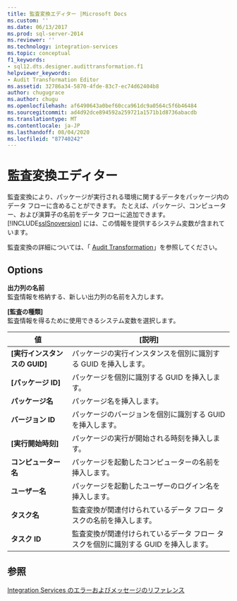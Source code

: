 ```yaml
---
title: 監査変換エディター |Microsoft Docs
ms.custom: ''
ms.date: 06/13/2017
ms.prod: sql-server-2014
ms.reviewer: ''
ms.technology: integration-services
ms.topic: conceptual
f1_keywords:
- sql12.dts.designer.audittransformation.f1
helpviewer_keywords:
- Audit Transformation Editor
ms.assetid: 32786a34-5870-4fde-83c7-ec74d62404b8
author: chugugrace
ms.author: chugu
ms.openlocfilehash: af6490643a0bef60cca961dc9a0564c5f6b46484
ms.sourcegitcommit: ad4d92dce894592a259721a1571b1d8736abacdb
ms.translationtype: MT
ms.contentlocale: ja-JP
ms.lasthandoff: 08/04/2020
ms.locfileid: "87740242"
---
```

# <a name="audit-transformation-editor"></a>監査変換エディター
  監査変換により、パッケージが実行される環境に関するデータをパッケージ内のデータ フローに含めることができます。 たとえば、パッケージ、コンピューター、および演算子の名前をデータ フローに追加できます。 [!INCLUDE[ssISnoversion](../includes/ssisnoversion-md.md)] には、この情報を提供するシステム変数が含まれています。  
  
 監査変換の詳細については、「 [Audit Transformation](data-flow/transformations/audit-transformation.md)」を参照してください。  
  
## <a name="options"></a>Options  
 **出力列の名前**  
 監査情報を格納する、新しい出力列の名前を入力します。  
  
 **[監査の種類]**  
 監査情報を得るために使用できるシステム変数を選択します。  
  
|値|[説明]|  
|-----------|-----------------|  
|**[実行インスタンスの GUID]**|パッケージの実行インスタンスを個別に識別する GUID を挿入します。|  
|**[パッケージ ID]**|パッケージを個別に識別する GUID を挿入します。|  
|**パッケージ名**|パッケージ名を挿入します。|  
|**バージョン ID**|パッケージのバージョンを個別に識別する GUID を挿入します。|  
|**[実行開始時刻]**|パッケージの実行が開始される時刻を挿入します。|  
|**コンピューター名**|パッケージを起動したコンピューターの名前を挿入します。|  
|**ユーザー名**|パッケージを起動したユーザーのログイン名を挿入します。|  
|**タスク名**|監査変換が関連付けられているデータ フロー タスクの名前を挿入します。|  
|**タスク ID**|監査変換が関連付けられているデータ フロー タスクを個別に識別する GUID を挿入します。|  
  
## <a name="see-also"></a>参照  
 [Integration Services のエラーおよびメッセージのリファレンス](../../2014/integration-services/integration-services-error-and-message-reference.md)  
  
  
